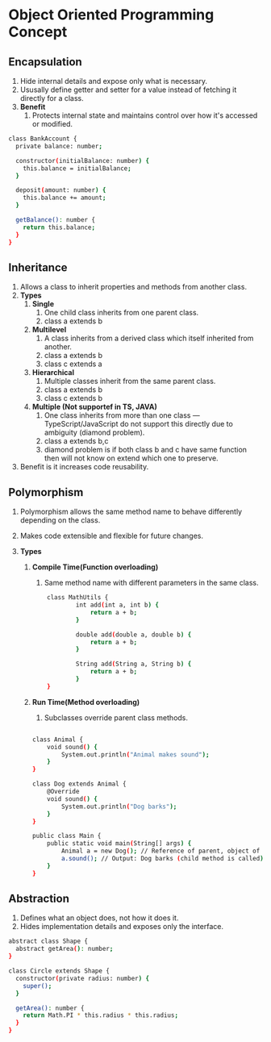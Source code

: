 # Object Oriented Programming Concept

## Encapsulation

1. Hide internal details and expose only what is necessary.
2. Ususally define getter and setter for a value instead of fetching it directly for a class.
3. **Benefit**
   1. Protects internal state and maintains control over how it's accessed or modified.

```sh
class BankAccount {
  private balance: number;

  constructor(initialBalance: number) {
    this.balance = initialBalance;
  }

  deposit(amount: number) {
    this.balance += amount;
  }

  getBalance(): number {
    return this.balance;
  }
}
```

## Inheritance

1. Allows a class to inherit properties and methods from another class.
2. **Types**
   1. **Single**
      1. One child class inherits from one parent class.
      2. class a extends b
   2. **Multilevel**
      1. A class inherits from a derived class which itself inherited from another.
      2. class a extends b
      3. class c extends a
   3. **Hierarchical**
      1. Multiple classes inherit from the same parent class.
      2. class a extends b
      3. class c extends b
   4. **Multiple (Not supportef in TS, JAVA)**
      1. One class inherits from more than one class — TypeScript/JavaScript do not support this directly due to ambiguity (diamond problem).
      2. class a extends b,c
      3. diamond problem is if both class b and c have same function then will not know on extend which one to preserve.
3. Benefit is it increases code reusability.

## Polymorphism

1.  Polymorphism allows the same method name to behave differently depending on the class.
2.  Makes code extensible and flexible for future changes.
3.  **Types**

    1. **Compile Time(Function overloading)**

       1. Same method name with different parameters in the same class.

       ```sh
           class MathUtils {
                   int add(int a, int b) {
                       return a + b;
                   }

                   double add(double a, double b) {
                       return a + b;
                   }

                   String add(String a, String b) {
                       return a + b;
                   }
           }
       ```

    2. **Run Time(Method overloading)**

       1. Subclasses override parent class methods.

       ```sh

       class Animal {
           void sound() {
               System.out.println("Animal makes sound");
           }
       }

       class Dog extends Animal {
           @Override
           void sound() {
               System.out.println("Dog barks");
           }
       }

       public class Main {
           public static void main(String[] args) {
               Animal a = new Dog(); // Reference of parent, object of child
               a.sound(); // Output: Dog barks (child method is called)
           }
       }

       ```

## Abstraction

1. Defines what an object does, not how it does it.
2. Hides implementation details and exposes only the interface.

```sh
abstract class Shape {
  abstract getArea(): number;
}

class Circle extends Shape {
  constructor(private radius: number) {
    super();
  }

  getArea(): number {
    return Math.PI * this.radius * this.radius;
  }
}

```
